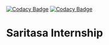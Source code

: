 [![Codacy Badge](https://api.codacy.com/project/badge/Grade/5ec5c3cf1d924c98b6346b6796858276)](https://www.codacy.com/app/Silver3310/Saritasa_Internship?utm_source=github.com&amp;utm_medium=referral&amp;utm_content=Silver3310/Saritasa_Internship&amp;utm_campaign=Badge_Grade)
[![Codacy Badge](https://api.codacy.com/project/badge/Coverage/5ec5c3cf1d924c98b6346b6796858276)](https://www.codacy.com/app/Silver3310/Saritasa_Internship?utm_source=github.com&utm_medium=referral&utm_content=Silver3310/Saritasa_Internship&utm_campaign=Badge_Coverage)
# Saritasa Internship
